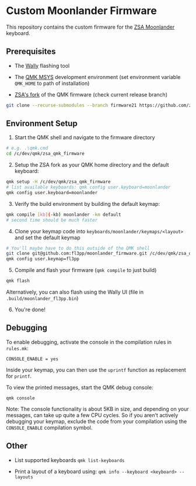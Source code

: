 # Custom Moonlander Firmware

This repository contains the custom firmware for the
[ZSA Moonlander](https://www.zsa.io/moonlander/) keyboard.

## Prerequisites

- The [Wally](https://ergodox-ez.com/pages/wally) flashing tool

- The [QMK MSYS](https://msys.qmk.fm/) development environment (set
  environment variable `QMK_HOME` to path of installation)

- [ZSA's fork](https://github.com/zsa/qmk_firmware) of the QMK firmware (check current release branch)

``` bash
git clone --recurse-submodules --branch firmware21 https://github.com/zsa/qmk_firmware zsa_qmk_firmware
```

## Environment Setup

1. Start the QMK shell and navigate to the firmware directory

``` bash
# e.g. .\qmk.cmd
cd /c/dev/qmk/zsa_qmk_firmware
```

2. Setup the ZSA fork as your QMK home directory and the default keyboard:

``` bash
qmk setup -H /c/dev/qmk/zsa_qmk_firmware
# list available keyboards: qmk config user.keyboard=moonlander
qmk config user.keyboard=moonlander
```

3. Verify the build environment by building the default keymap:

``` bash
qmk compile [kb](-kb) moonlander -km default
# second time should be much faster
```

4. Clone your keymap code into `keyboards/moonlander/keymaps/<layout>` and
   set the default keymap

``` bash
# You'll maybe have to do this outside of the QMK shell
git clone git@github.com:fl3pp/moonlander_firmware.git /c/dev/qmk/zsa_qmk_firmware/keyboards/moonlander/keymaps/fl3pp
qmk config user.keymap=fl3pp
```

5. Compile and flash your firmware (`qmk compile` to just build)

``` bash
qmk flash
```

Alternatively, you can also flash using the Wally UI (file in
`.build/moonlander_fl3pp.bin`)

6. You're done!

## Debugging

To enable debugging, activate the console in the compilation rules in
`rules.mk`:

```
CONSOLE_ENABLE = yes
```

Inside your keymap, you can then use the `uprintf` function as replacement
for `printf`.

To view the printed messages, start the QMK debug console:

```
qmk console
```

Note: The console functionality is about 5KB in size, and depending on your
messages, can take up quite a few CPU cycles. So if you aren't actively
debugging your keymap, exclude the code from your compilation using the
`CONSOLE_ENABLE` compilation symbol.

## Other

- List supported keyboards
  `qmk list-keyboards`

- Print a layout of a keyboard using:
  `qmk info --keyboard <keyboard> --layouts`

